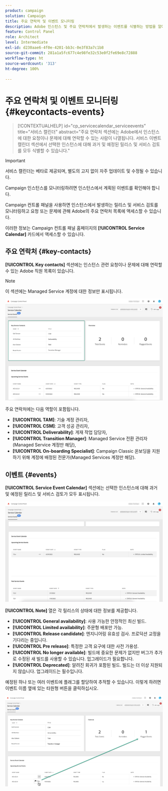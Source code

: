 ```yaml
---
product: campaign
solution: Campaign
title: 주요 연락처 및 이벤트 모니터링
description: Adobe 인스턴스 및 주요 연락처에서 발생하는 이벤트를 식별하는 방법을 알아봅니다.
feature: Control Panel
role: Architect
level: Intermediate
exl-id: d230aae6-4f0e-4201-bb3c-0e3f83a7c1b8
source-git-commit: 281a1a5fc677c4e98fe32c53e0f2fe69e8c72888
workflow-type: ht
source-wordcount: '313'
ht-degree: 100%

---
```


# 주요 연락처 및 이벤트 모니터링 {#keycontacts-events}

>[!CONTEXTUALHELP]
>id="cp_servicecalendar_serviceevents"
>title="서비스 캘린더"
>abstract="주요 연락처 섹션에는 Adobe에서 인스턴스에 대한 요청이나 문제에 대해 연락할 수 있는 사람이 나열됩니다. 서비스 이벤트 캘린더 섹션에서 선택한 인스턴스에 대해 과거 및 예정된 릴리스 및 서비스 검토를 모두 식별할 수 있습니다."

>[!IMPORTANT]
>
>서비스 캘린더는 베타로 제공되며, 별도의 고지 없이 자주 업데이트 및 수정될 수 있습니다.

Campaign 인스턴스를 모니터링하려면 인스턴스에서 계획된 이벤트를 확인해야 합니다.

Campaign 컨트롤 패널을 사용하면 인스턴스에서 발생하는 릴리스 및 서비스 검토를 모니터링하고 요청 또는 문제에 관해 Adobe의 주요 연락처 목록에 액세스할 수 있습니다.

이러한 정보는 Campaign 컨트롤 패널 홈페이지의 **[!UICONTROL Service Calendar]** 카드에서 액세스할 수 있습니다.

## 주요 연락처 {#key-contacts}

**[!UICONTROL Key contacts]** 섹션에는 인스턴스 관련 요청이나 문제에 대해 연락할 수 있는 Adobe 직원 목록이 있습니다.

>[!NOTE]
>
>이 섹션에는 Managed Service 계정에 대한 정보만 표시됩니다.

![](assets/service-events-contacts.png)

주요 연락처에는 다음 역할이 포함됩니다.

* **[!UICONTROL TAM]**: 기술 계정 관리자,
* **[!UICONTROL CSM]**: 고객 성공 관리자,
* **[!UICONTROL Deliverability]**: 게재 작업 담당자,
* **[!UICONTROL Transition Manager]**: Managed Service 전환 관리자(Managed Service 계정만 해당),
* **[!UICONTROL On-boarding Specialist]**: Campaign Classic 온보딩을 지원하기 위해 계정에 배정된 전문가(Managed Services 계정만 해당).

## 이벤트 {#events}

**[!UICONTROL Service Event Calendar]** 섹션에는 선택한 인스턴스에 대해 과거 및 예정된 릴리스 및 서비스 검토가 모두 표시됩니다.

![](assets/service-events-calendar.png)

**[!UICONTROL Note]** 열은 각 릴리스의 상태에 대한 정보를 제공합니다.

* **[!UICONTROL General availability]**: 사용 가능한 안정적인 최신 빌드.
* **[!UICONTROL Limited availability]**: 주문형 배포만 가능.
* **[!UICONTROL Release candidate]**: 엔지니어링 유효성 검사. 프로덕션 교정을 기다리는 중입니다.
* **[!UICONTROL Pre release]**: 특정한 고객 요구에 대한 사전 가용성.
* **[!UICONTROL No longer available]**: 빌드에 중요한 문제가 없지만 버그가 추가로 수정된 새 빌드를 사용할 수 있습니다. 업그레이드가 필요합니다.
* **[!UICONTROL Deprecated]**: 알려진 회귀가 포함된 빌드.
빌드는 더 이상 지원되지 않습니다. 업그레이드는 필수입니다.

예정된 하나 또는 여러 이벤트에 플래그를 할당하여 추적할 수 있습니다. 이렇게 하려면 이벤트 이름 옆에 있는 타원형 버튼을 클릭하십시오.

![](assets/service-events-flag.png)
